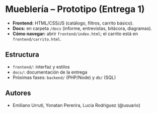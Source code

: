 # Mueblería – Prototipo (Entrega 1)
- **Frontend:** HTML/CSS/JS (catálogo, filtros, carrito básico).
- **Docs:** en carpeta `/docs` (informe, entrevistas, bitácora, diagramas).
- **Cómo navegar:** abrir `frontend/index.html`; el carrito está en `frontend/carrito.html`.

## Estructura
- `frontend/`: interfaz y estilos
- `docs/`: documentación de la entrega
- Próximas fases: `backend/` (PHP/Node) y `db/` (SQL)

## Autores
- Emiliano Urruti, Yonatan Pererira, Lucia Rodriguez (@usuario)
